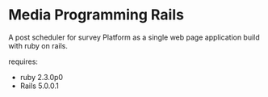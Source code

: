 # Media Programming Rails

A post scheduler for survey Platform as a single web page application build with ruby on rails.

requires:

* ruby 2.3.0p0
* Rails 5.0.0.1
